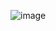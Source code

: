 ![image](https://user-images.githubusercontent.com/52441697/100530618-7c9a2900-3237-11eb-9137-b25ef1f65645.png)
